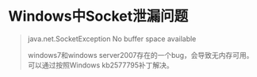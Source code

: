 # Windows中Socket泄漏问题

> java.net.SocketException No buffer space available 
>
> windows7和windows server2007存在的一个bug，会导致无内存可用。可以通过按照Windows kb2577795补丁解决。